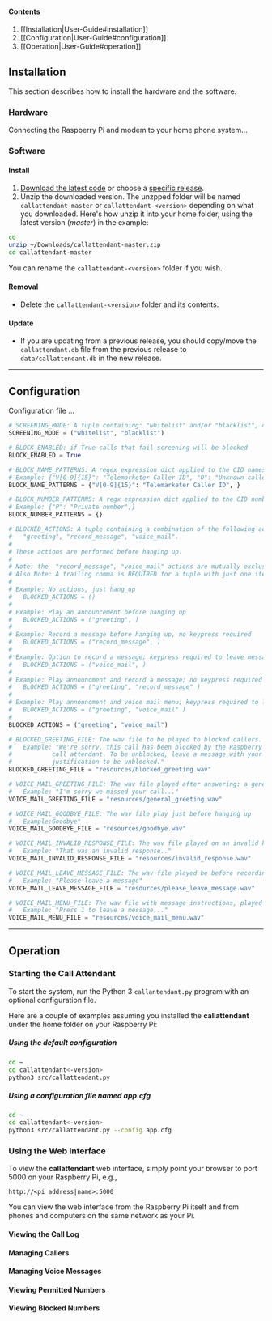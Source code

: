 #### Contents
1. [[Installation|User-Guide#installation]]
2. [[Configuration|User-Guide#configuration]]
3. [[Operation|User-Guide#operation]]

## Installation
This section describes how to install the hardware and the software.

### Hardware
Connecting the Raspberry Pi and modem to your home phone system...

### Software
#### Install
1. [Download the latest code](https://github.com/emxsys/callattendant/archive/master.zip) or choose a
[specific release](https://github.com/emxsys/callattendant/releases).
2. Unzip the downloaded version. The unzpped folder will be named `callattendant-master` or 
`callattendant-<version>` depending on what you downloaded. Here's how unzip it into your home folder, 
using the latest version (_master_) in the example:
```bash
cd
unzip ~/Downloads/callattendant-master.zip 
cd callattendant-master
```
You can rename the `callattendant-<version>` folder if you wish.

#### Removal
- Delete the `callattendant-<version>` folder and its contents.

#### Update
- If you are updating from a previous release, you should copy/move the `callattendant.db` file from the previous release to  `data/callattendant.db` in the new release.

***

## Configuration
Configuration file ...
```python
# SCREENING_MODE: A tuple containing: "whitelist" and/or "blacklist", or empty
SCREENING_MODE = ("whitelist", "blacklist")

# BLOCK_ENABLED: if True calls that fail screening will be blocked
BLOCK_ENABLED = True

# BLOCK_NAME_PATTERNS: A regex expression dict applied to the CID names
# Example: {"V[0-9]{15}": "Telemarketer Caller ID", "O": "Unknown caller"}
BLOCK_NAME_PATTERNS = {"V[0-9]{15}": "Telemarketer Caller ID", }

# BLOCK_NUMBER_PATTERNS: A regx expression dict applied to the CID numbers
# Example: {"P": "Private number",}
BLOCK_NUMBER_PATTERNS = {}

# BLOCKED_ACTIONS: A tuple containing a combination of the following actions:
#   "greeting", "record_message", "voice_mail".
#
# These actions are performed before hanging up.
#
# Note: the  "record_message", "voice_mail" actions are mutually exclusive.
# Also Note: A trailing comma is REQUIRED for a tuple with just one item
#
# Example: No actions, just hang_up
#   BLOCKED_ACTIONS = ()
#
# Example: Play an announcement before hanging up
#   BLOCKED_ACTIONS = ("greeting", )
#
# Example: Record a message before hanging up, no keypress required
#   BLOCKED_ACTIONS = ("record_message", )
#
# Example: Option to record a message; keypress required to leave message
#   BLOCKED_ACTIONS = ("voice_mail", )
#
# Example: Play announcment and record a message; no keypress required
#   BLOCKED_ACTIONS = ("greeting", "record_message" )
#
# Example: Play announcment and voice mail menu; keypress required to leave message
#   BLOCKED_ACTIONS = ("greeting", "voice_mail" )
#
BLOCKED_ACTIONS = ("greeting", "voice_mail")

# BLOCKED_GREETING_FILE: The wav file to be played to blocked callers.
#   Example: "We're sorry, this call has been blocked by the Raspberry Pi
#           call attendant. To be unblocked, leave a message with your
#           justification to be unblocked."
BLOCKED_GREETING_FILE = "resources/blocked_greeting.wav"

# VOICE_MAIL_GREETING_FILE: The wav file played after answering: a general greeting
#   Example: "I'm sorry we missed your call..."
VOICE_MAIL_GREETING_FILE = "resources/general_greeting.wav"

# VOICE_MAIL_GOODBYE_FILE: The wav file play just before hanging up
#   Example:Goodbye"
VOICE_MAIL_GOODBYE_FILE = "resources/goodbye.wav"

# VOICE_MAIL_INVALID_RESPONSE_FILE: The wav file played on an invalid keypress
#   Example: "That was an invalid response.."
VOICE_MAIL_INVALID_RESPONSE_FILE = "resources/invalid_response.wav"

# VOICE_MAIL_LEAVE_MESSAGE_FILE: The wav file played be before recording a message
#   Example: "Please leave a message"
VOICE_MAIL_LEAVE_MESSAGE_FILE = "resources/please_leave_message.wav"

# VOICE_MAIL_MENU_FILE: The wav file with message instructions, played after the greeting
#   Example: "Press 1 to leave a message..."
VOICE_MAIL_MENU_FILE = "resources/voice_mail_menu.wav"

```

***

## Operation
### Starting the Call Attendant
To start the system, run the Python 3 `callantendant.py` program with an optional configuration file. 

Here are a couple of examples assuming you installed the __callattendant__ under the home folder on your
Raspberry Pi:

##### _Using the default configuration_
```bash
cd ~
cd callattendant<-version>
python3 src/callattendant.py
```
##### _Using a configuration file named app.cfg_
```bash
cd ~
cd callattendant<-version> 
python3 src/callattendant.py --config app.cfg
```

### Using the Web Interface
To view the __callattendant__ web interface, simply point your browser to port 5000 on your Raspberry Pi, e.g., 
```
http://<pi address|name>:5000
```
You can view the web interface from the Raspberry Pi itself and from phones and computers on the same network as your Pi.

#### Viewing the Call Log

#### Managing Callers

#### Managing Voice Messages

#### Viewing Permitted Numbers

#### Viewing Blocked Numbers


